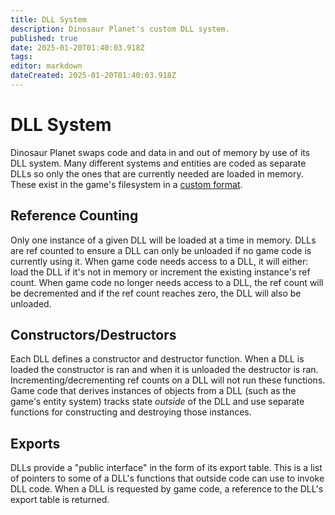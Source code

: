 ```yaml
---
title: DLL System
description: Dinosaur Planet's custom DLL system.
published: true
date: 2025-01-20T01:40:03.918Z
tags: 
editor: markdown
dateCreated: 2025-01-20T01:40:03.918Z
---
```


# DLL System
Dinosaur Planet swaps code and data in and out of memory by use of its DLL system. Many different systems and entities are coded as separate DLLs so only the ones that are currently needed are loaded in memory. These exist in the game's filesystem in a [custom format](/projects/nintendo-64/dinosaur-planet/dll-system/dll-format).

## Reference Counting
Only one instance of a given DLL will be loaded at a time in memory. DLLs are ref counted to ensure a DLL can only be unloaded if no game code is currently using it. When game code needs access to a DLL, it will either: load the DLL if it's not in memory or increment the existing instance's ref count. When game code no longer needs access to a DLL, the ref count will be decremented and if the ref count reaches zero, the DLL will also be unloaded.

## Constructors/Destructors
Each DLL defines a constructor and destructor function. When a DLL is loaded the constructor is ran and when it is unloaded the destructor is ran. Incrementing/decrementing ref counts on a DLL will not run these functions. Game code that derives instances of objects from a DLL (such as the game's entity system) tracks state *outside* of the DLL and use separate functions for constructing and destroying those instances.

## Exports
DLLs provide a "public interface" in the form of its export table. This is a list of pointers to some of a DLL's functions that outside code can use to invoke DLL code. When a DLL is requested by game code, a reference to the DLL's export table is returned.
